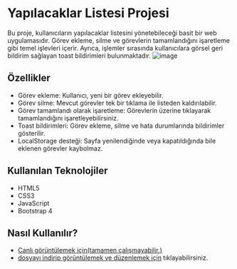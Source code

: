 # Yapılacaklar Listesi Projesi

Bu proje, kullanıcıların yapılacaklar listesini yönetebileceği basit bir web uygulamasıdır. Görev ekleme, silme ve görevlerin tamamlandığını işaretleme gibi temel işlevleri içerir. Ayrıca, işlemler sırasında kullanıcılara görsel geri bildirim sağlayan toast bildirimleri bulunmaktadır.
![image](https://github.com/user-attachments/assets/777225a1-012a-47c1-9047-2b6e09ebdd53)


## Özellikler

- Görev ekleme: Kullanıcı, yeni bir görev ekleyebilir.
- Görev silme: Mevcut görevler tek bir tıklama ile listeden kaldırılabilir.
- Görev tamamlandı olarak işaretleme: Görevlerin üzerine tıklayarak tamamlandığını işaretleyebilirsiniz.
- Toast bildirimleri: Görev ekleme, silme ve hata durumlarında bildirimler gösterilir.
- LocalStorage desteği: Sayfa yenilendiğinde veya kapatıldığında bile eklenen görevler kaybolmaz.

## Kullanılan Teknolojiler

- HTML5
- CSS3
- JavaScript
- Bootstrap 4

## Nasıl Kullanılır?
- [Canlı görüntülemek için(tamamen çalışmayabilir.)](https://htmlpreview.github.io/?https://github.com/demirfirat/javascript-to-dos/blob/main/index.html)
- [dosyayı indirip görüntülemek ve düzenlemek için](https://github.com/demirfirat/javascript-to-dos/archive/refs/heads/main.zip) tıklayabilirsiniz.

